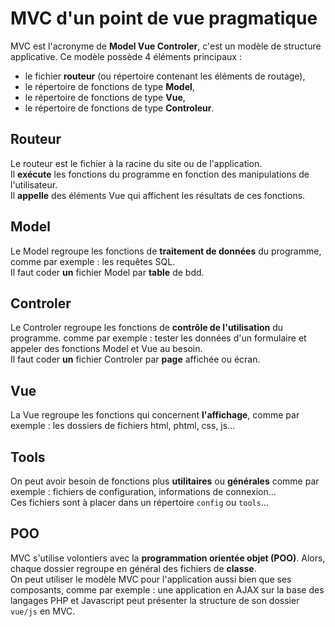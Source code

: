 # MVC d'un point de vue pragmatique
MVC est l'acronyme de **Model Vue Controler**, c'est un modèle de structure applicative. Ce modèle possède 4 éléments principaux :
- le fichier **routeur** (ou répertoire contenant les éléments de routage),
- le répertoire de fonctions de type **Model**,
- le répertoire de fonctions de type **Vue**,
- le répertoire de fonctions de type **Controleur**.

## Routeur
Le routeur est le fichier à la racine du site ou de l'application.  
Il **exécute** les fonctions du programme en fonction des manipulations de l'utilisateur.  
Il **appelle** des éléments Vue qui affichent les résultats de ces fonctions.

## Model
Le Model regroupe les fonctions de **traitement de données** du programme, comme par exemple : les requêtes SQL.  
Il faut coder **un** fichier Model par **table** de bdd.

## Controler
Le Controler regroupe les fonctions de **contrôle de l'utilisation** du programme. comme par exemple : tester les données d'un formulaire et appeler des fonctions Model et Vue au besoin.  
Il faut coder **un** fichier Controler par **page** affichée ou écran.

## Vue
La Vue regroupe les fonctions qui concernent **l'affichage**, comme par exemple : les dossiers de fichiers html, phtml, css, js...

## Tools
On peut avoir besoin de fonctions plus **utilitaires** ou **générales** comme par exemple : fichiers de configuration, informations de connexion...  
Ces fichiers sont à placer dans un répertoire `config` ou `tools`...

## POO
MVC s'utilise volontiers avec la **programmation orientée objet (POO)**. Alors, chaque dossier regroupe en général des fichiers de **classe**.  
On peut utiliser le modèle MVC pour l'application aussi bien que ses composants, comme par exemple : une application en AJAX sur la base des langages PHP et Javascript peut présenter la structure de son dossier `vue/js` en MVC.
